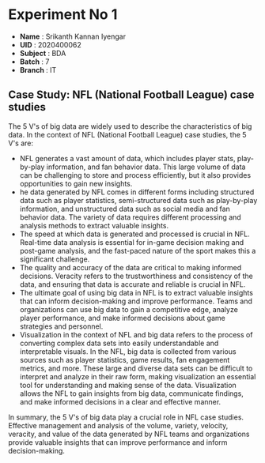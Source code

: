 # Experiment No 1
- **Name**    : Srikanth Kannan Iyengar
- **UID**     : 2020400062             
- **Subject** : BDA                    
- **Batch**   : 7                      
- **Branch**  : IT                     

## Case Study: NFL (National Football League) case studies

The 5 V's of big data are widely used to describe the characteristics of big data. In the context of NFL (National Football League) case studies, the 5 V's are:


- NFL generates a vast amount of data, which includes player stats, play-by-play information, and fan behavior data. This large volume of data can be challenging to store and process efficiently, but it also provides opportunities to gain new insights.
- he data generated by NFL comes in different forms including structured data such as player statistics, semi-structured data such as play-by-play information, and unstructured data such as social media and fan behavior data. The variety of data requires different processing and analysis methods to extract valuable insights.
- The speed at which data is generated and processed is crucial in NFL. Real-time data analysis is essential for in-game decision making and post-game analysis, and the fast-paced nature of the sport makes this a significant challenge.
- The quality and accuracy of the data are critical to making informed decisions. Veracity refers to the trustworthiness and consistency of the data, and ensuring that data is accurate and reliable is crucial in NFL.
- The ultimate goal of using big data in NFL is to extract valuable insights that can inform decision-making and improve performance. Teams and organizations can use big data to gain a competitive edge, analyze player performance, and make informed decisions about game strategies and personnel.
- Visualization in the context of NFL and big data refers to the process of converting complex data sets into easily understandable and interpretable visuals. In the NFL, big data is collected from various sources such as player statistics, game results, fan engagement metrics, and more. These large and diverse data sets can be difficult to interpret and analyze in their raw form, making visualization an essential tool for understanding and making sense of the data. Visualization allows the NFL to gain insights from big data, communicate findings, and make informed decisions in a clear and effective manner.

In summary, the 5 V's of big data play a crucial role in NFL case studies. Effective management and analysis of the volume, variety, velocity, veracity, and value of the data generated by NFL teams and organizations provide valuable insights that can improve performance and inform decision-making.
